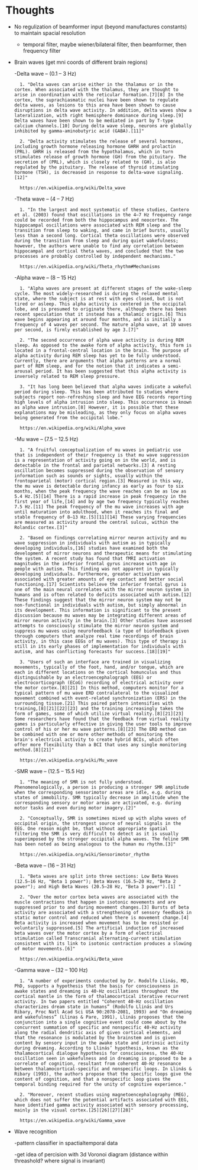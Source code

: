 # Thoughts #
- No regulization of beamformer input (beyond manufactures constants) to maintain spacial resolution
	- temporal filter, maybe wiener/bilateral filter, then beamformer, then frequency filter

- Brain waves (get mni coords of different brain regions)

	-Delta wave – (0.1 – 3 Hz)

		1. "Delta waves can arise either in the thalamus or in the cortex. When associated with the thalamus, they are thought to arise in coordination with the reticular formation.[7][8] In the cortex, the suprachiasmatic nuclei have been shown to regulate delta waves, as lesions to this area have been shown to cause disruptions in delta wave activity. In addition, delta waves show a lateralization, with right hemisphere dominance during sleep.[9] Delta waves have been shown to be mediated in part by T-type calcium channels.[10] During delta wave sleep, neurons are globally inhibited by gamma-aminobutyric acid (GABA).[11]"

	 	2. "Delta activity stimulates the release of several hormones, including growth hormone releasing hormone GHRH and prolactin (PRL). GHRH is released from the hypothalamus, which in turn stimulates release of growth hormone (GH) from the pituitary. The secretion of (PRL), which is closely related to (GH), is also regulated by the pituitary. The release of thyroid stimulating hormone (TSH), is decreased in response to delta-wave signaling.[12]"

	 	https://en.wikipedia.org/wiki/Delta_wave

    -Theta wave – (4 – 7 Hz)

    	1. "In the largest and most systematic of these studies, Cantero et al. (2003) found that oscillations in the 4–7 Hz frequency range could be recorded from both the hippocampus and neocortex. The hippocampal oscillations were associated with REM sleep and the transition from sleep to waking, and came in brief bursts, usually less than a second long. Cortical theta oscillations were observed during the transition from sleep and during quiet wakefulness; however, the authors were unable to find any correlation between hippocampal and cortical theta waves, and concluded that the two processes are probably controlled by independent mechanisms."
    	
    	https://en.wikipedia.org/wiki/Theta_rhythm#Mechanisms

    -Alpha wave – (8 – 15 Hz)

    	1. "Alpha waves are present at different stages of the wake-sleep cycle. The most widely-researched is during the relaxed mental state, where the subject is at rest with eyes closed, but is not tired or asleep. This alpha activity is centered in the occipital lobe, and is presumed to originate there, although there has been recent speculation that it instead has a thalamic origin.[6] This wave begins appearing at around four months, and is initially a frequency of 4 waves per second. The mature alpha wave, at 10 waves per second, is firmly established by age 3.[7]"
    	
    	2. "The second occurrence of alpha wave activity is during REM sleep. As opposed to the awake form of alpha activity, this form is located in a frontal-central location in the brain. The purpose of alpha activity during REM sleep has yet to be fully understood. Currently, there are arguments that alpha patterns are a normal part of REM sleep, and for the notion that it indicates a semi-arousal period. It has been suggested that this alpha activity is inversely related to REM sleep pressure.

    	3. "It has long been believed that alpha waves indicate a wakeful period during sleep. This has been attributed to studies where subjects report non-refreshing sleep and have EEG records reporting high levels of alpha intrusion into sleep. This occurrence is known as alpha wave intrusion.[8] However, it is possible that these explanations may be misleading, as they only focus on alpha waves being generated from the occipital lobe."
    	
    	https://en.wikipedia.org/wiki/Alpha_wave

    -Mu wave – (7.5 – 12.5 Hz)

    	1. "A fruitful conceptualization of mu waves in pediatric use that is independent of their frequency is that mu wave suppression is a representation of activity going on in the world, and is detectable in the frontal and parietal networks.[3] A resting oscillation becomes suppressed during the observation of sensory information such as sounds or sights, usually within the frontoparietal (motor) cortical region.[3] Measured in this way, the mu wave is detectable during infancy as early as four to six months, when the peak frequency the wave reaches can be as low as 5.4 Hz.[5][14] There is a rapid increase in peak frequency in the first year of life,[14] and by age two frequency typically reaches 7.5 Hz.[11] The peak frequency of the mu wave increases with age until maturation into adulthood, when it reaches its final and stable frequency of 8–13 Hz.[5][11][14] These varying frequencies are measured as activity around the central sulcus, within the Rolandic cortex.[3]"

    	2. "Based on findings correlating mirror neuron activity and mu wave suppression in individuals with autism as in typically developing individuals,[16] studies have examined both the development of mirror neurons and therapeutic means for stimulating the system. A recent study has found that fMRI activation magnitudes in the inferior frontal gyrus increase with age in people with autism. This finding was not apparent in typically developing individuals. Furthermore, greater activation was associated with greater amounts of eye contact and better social functioning.[17] Scientists believe the inferior frontal gyrus is one of the main neural correlates with the mirror neuron system in humans and is often related to deficits associated with autism.[12] These findings suggest that the mirror neuron system may not be non-functional in individuals with autism, but simply abnormal in its development. This information is significant to the present discussion because mu waves may be integrating different areas of mirror neuron activity in the brain.[3] Other studies have assessed attempts to consciously stimulate the mirror neuron system and suppress mu waves using neurofeedback (a type of biofeedback given through computers that analyze real time recordings of brain activity, in this case EEGs of mu waves). This type of therapy is still in its early phases of implementation for individuals with autism, and has conflicting forecasts for success.[18][19]"

    	3. "Users of such an interface are trained in visualizing movements, typically of the foot, hand, and/or tongue, which are each in different locations on the cortical homunculus and thus distinguishable by an electroencephalograph (EEG) or electrocorticograph (ECoG) recording of electrical activity over the motor cortex.[8][21] In this method, computers monitor for a typical pattern of mu wave ERD contralateral to the visualized movement combined with event-related synchronization (ERS) in the surrounding tissue.[21] This paired pattern intensifies with training,[8][21][22][23] and the training increasingly takes the form of games, some of which utilize virtual reality.[8][21][23] Some researchers have found that the feedback from virtual reality games is particularly effective in giving the user tools to improve control of his or her mu wave patterns.[8][23] The ERD method can be combined with one or more other methods of monitoring the brain's electrical activity to create hybrid BCIs, which often offer more flexibility than a BCI that uses any single monitoring method.[8][21]"

    	https://en.wikipedia.org/wiki/Mu_wave

    -SMR wave – (12.5 – 15.5 Hz)

    	1. "The meaning of SMR is not fully understood. Phenomenologically, a person is producing a stronger SMR amplitude when the corresponding sensorimotor areas are idle, e.g. during states of immobility. SMR typically decrease in amplitude when the corresponding sensory or motor areas are activated, e.g. during motor tasks and even during motor imagery.[2]"

    	2. "Conceptually, SMR is sometimes mixed up with alpha waves of occipital origin, the strongest source of neural signals in the EEG. One reason might be, that without appropriate spatial filtering the SMR is very difficult to detect as it is usually superimposed by the stronger occipital alpha waves. The feline SMR has been noted as being analogous to the human mu rhythm.[3]"
    	
    	https://en.wikipedia.org/wiki/Sensorimotor_rhythm

    -Beta wave – (16 – 31 Hz)

        1. "Beta waves are split into three sections: Low Beta Waves (12.5–16 Hz, "Beta 1 power"); Beta Waves (16.5–20 Hz, "Beta 2 power"); and High Beta Waves (20.5–28 Hz, "Beta 3 power").[1] "

        2. "Over the motor cortex beta waves are associated with the muscle contractions that happen in isotonic movements and are suppressed prior to and during movement changes.[3] Bursts of beta activity are associated with a strengthening of sensory feedback in static motor control and reduced when there is movement change.[4] Beta activity is increased when movement has to be resisted or voluntarily suppressed.[5] The artificial induction of increased beta waves over the motor cortex by a form of electrical stimulation called Transcranial alternating-current stimulation consistent with its link to isotonic contraction produces a slowing of motor movements.[6]"

        https://en.wikipedia.org/wiki/Beta_wave

    -Gamma wave – (32 – 100 Hz)

        1. "A number of experiments conducted by Dr. Rodolfo Llinás, MD, PhD, supports a hypothesis that the basis for consciousness in awake states and dreaming is 40-Hz oscillations throughout the cortical mantle in the form of thalamocortical iterative recurrent activity. In two papers entitled "Coherent 40-Hz oscillation characterizes dream state in humans” (Rodolfo Llinás and Urs Ribary, Proc Natl Acad Sci USA 90:2078-2081, 1993) and "On dreaming and wakefulness” (Llinas & Pare, 1991), Llinás proposes that the conjunction into a single cognitive event could come about by the concurrent summation of specific and nonspecific 40-Hz activity along the radial dendritic axis of given cortical elements, and that the resonance is modulated by the brainstem and is given content by sensory input in the awake state and intrinsic activity during dreaming. According to Llinás’ hypothesis, known as the thalamocortical dialogue hypothesis for consciousness, the 40-Hz oscillation seen in wakefulness and in dreaming is proposed to be a correlate of cognition, resultant from coherent 40-Hz resonance between thalamocortical-specific and nonspecific loops. In Llinás & Ribary (1993), the authors propose that the specific loops give the content of cognition, and that a nonspecific loop gives the temporal binding required for the unity of cognitive experience."

        2. "Moreover, recent studies using magnetoencephalography (MEG), which does not suffer the potential artifacts associated with EEG, have identified gamma activity associated with sensory processing, mainly in the visual cortex.[25][26][27][28]"

        https://en.wikipedia.org/wiki/Gamma_wave

- Wave recognition

	-pattern classifier in spactialtemporal data

	-get idea of percision with 3d Voronoi diagram (distance within threashold? where signal is invariant)
